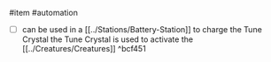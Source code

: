 #item #automation
- [ ] can be used in a [[../Stations/Battery-Station]] to charge the Tune Crystal
the Tune Crystal is used to activate the [[../Creatures/Creatures]] ^bcf451